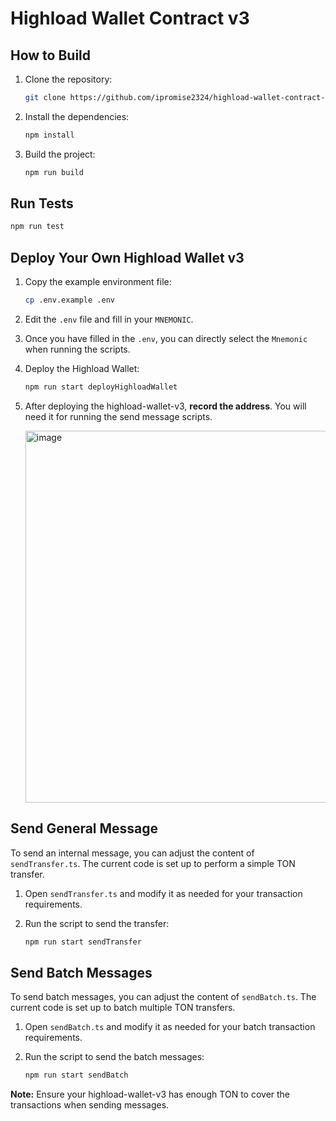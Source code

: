 # Highload Wallet Contract v3

## How to Build

1. Clone the repository:
    ```bash
    git clone https://github.com/ipromise2324/highload-wallet-contract-v3.git
    ```
2. Install the dependencies:
    ```bash
    npm install
    ```
3. Build the project:
    ```bash
    npm run build
    ```

## Run Tests

```bash
npm run test
```

## Deploy Your Own Highload Wallet v3

1. Copy the example environment file:
    ```bash
    cp .env.example .env
    ```
2. Edit the `.env` file and fill in your `MNEMONIC`.
3. Once you have filled in the `.env`, you can directly select the `Mnemonic` when running the scripts.

4. Deploy the Highload Wallet:
    ```bash
    npm run start deployHighloadWallet
    ```
5. After deploying the highload-wallet-v3, **record the address**. You will need it for running the send message scripts.
   
    <img width="595" alt="image" src="https://github.com/ipromise2324/highload-wallet-contract-v3/assets/87699256/ae33e716-8d3f-40ea-bd11-d1c8b8750c8e">


## Send General Message

To send an internal message, you can adjust the content of `sendTransfer.ts`. The current code is set up to perform a simple TON transfer.

1. Open `sendTransfer.ts` and modify it as needed for your transaction requirements.

2. Run the script to send the transfer:
    ```bash
    npm run start sendTransfer
    ```

## Send Batch Messages

To send batch messages, you can adjust the content of `sendBatch.ts`. The current code is set up to batch multiple TON transfers.

1. Open `sendBatch.ts` and modify it as needed for your batch transaction requirements.

2. Run the script to send the batch messages:
    ```bash
    npm run start sendBatch
    ```

**Note:** Ensure your highload-wallet-v3 has enough TON to cover the transactions when sending messages.
